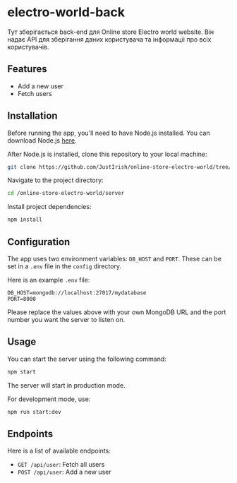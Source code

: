 # electro-world-back

Тут зберігається back-end для Online store Electro world website.
Він надає API для зберігання даних користувача та інформаціі про всіх користувачів.

## Features

- Add a new user
- Fetch users

## Installation

Before running the app, you'll need to have Node.js installed. You can download Node.js [here](https://nodejs.org/).

After Node.js is installed, clone this repository to your local machine:

```bash
git clone https://github.com/JustIrish/online-store-electro-world/tree/main/server
```

Navigate to the project directory:

```bash
cd /online-store-electro-world/server
```

Install project dependencies:

```bash
npm install
```

## Configuration

The app uses two environment variables: `DB_HOST` and `PORT`. These can be set in a `.env` file in the `config` directory.

Here is an example `.env` file:

```plaintext
DB_HOST=mongodb://localhost:27017/mydatabase
PORT=8000
```

Please replace the values above with your own MongoDB URL and the port number you want the server to listen on.

## Usage

You can start the server using the following command:

```bash
npm start
```

The server will start in production mode.

For development mode, use:

```bash
npm run start:dev
```

## Endpoints

Here is a list of available endpoints:

- `GET /api/user`: Fetch all users
- `POST /api/user`: Add a new user
